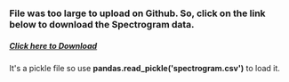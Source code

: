 ### File was too large to upload on Github. So, click on the link below to download the Spectrogram data.
##### [Click here to Download](https://drive.google.com/open?id=1AxmjOU8l6i01sXOnqq_YkpsK9iFu5Fej)

It's a pickle file so use **pandas.read_pickle('spectrogram.csv')** to load it.
